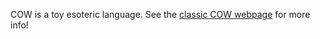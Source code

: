 COW is a toy esoteric language. See the [classic COW webpage](https://bigzaphod.github.io/COW/) for more info!
